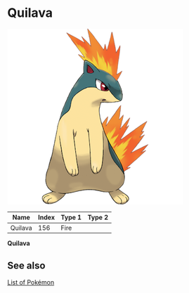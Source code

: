 # Quilava


![Quilava](images/156.png)

| **Name** | **Index** | **Type 1** | **Type 2** |
|----|----|----|----|
| Quilava | 156 | Fire  |  |

**Quilava** 

## See also

[List of Pokémon](../pokemon.md)
